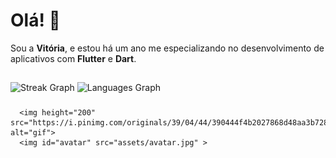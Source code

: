 # Olá! 👋

Sou a **Vitória**, e estou há um ano me especializando no desenvolvimento de aplicativos com **Flutter** e **Dart**.

## 

![Streak Graph](https://streak-stats.demolab.com?user=VitoriaSantanaS&locale=en&mode=daily&theme=moltack&hide_border=false&border_radius=5)
![Languages Graph](https://github-readme-stats.vercel.app/api/top-langs?username=VitoriaSantanaS&locale=en&hide_title=false&layout=compact&card_width=320&langs_count=6&theme=moltack&hide_border=false)

### 
      <img height="200" src="https://i.pinimg.com/originals/39/04/44/390444f4b2027868d48aa3b7289a39a6.gif" alt="gif">
      <img id="avatar" src="assets/avatar.jpg" >
    
